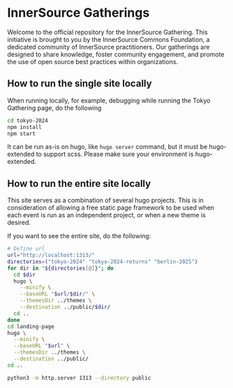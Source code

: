 # InnerSource Gatherings

Welcome to the official repository for the InnerSource Gathering. This initiative is brought to you by the InnerSource Commons Foundation, a dedicated community of InnerSource practitioners. Our gatherings are designed to share knowledge, foster community engagement, and promote the use of open source best practices within organizations.

## How to run the single site locally

When running locally, for example, debugging while running the Tokyo Gathering page, do the following

```sh
cd tokyo-2024
npm install
npm start
```

It can be run as-is on hugo, like `hugo server` command, but it must be hugo-extended to support scss. Please make sure your environment is hugo-extended.

## How to run the entire site locally

This site serves as a combination of several hugo projects.
This is in consideration of allowing a free static page framework to be used when each event is run as an independent project, or when a new theme is desired.

If you want to see the entire site, do the following:

```sh
# Define url
url="http://localhost:1313/"
directories=("tokyo-2024" "tokyo-2024-returns" "berlin-2025")
for dir in "${directories[@]}"; do
  cd $dir
  hugo \
    --minify \
    --baseURL "$url/$dir/" \
    --themesDir ../themes \
    --destination ../public/$dir/
  cd ..
done
cd landing-page
hugo \
  --minify \
  --baseURL "$url" \
  --themesDir ../themes \
  --destination ../public/
cd ..

python3 -m http.server 1313 --directory public 
```
